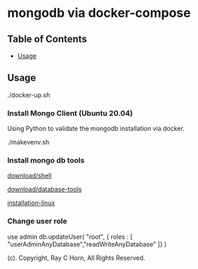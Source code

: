 # mongodb via docker-compose

## Table of Contents

- [Usage](#usage)

## Usage <a name = "usage"></a>

./docker-up.sh

### Install Mongo Client (Ubuntu 20.04)

Using Python to validate the mongodb installation via docker.

./makevenv.sh

### Install mongo db tools

[download/shell](https://www.mongodb.com/try/download/shell)

[download/database-tools](https://www.mongodb.com/try/download/database-tools)

[installation-linux](https://docs.mongodb.com/database-tools/installation/installation-linux/)

### Change user role

use admin
db.updateUser( "root", { roles : [ "userAdminAnyDatabase","readWriteAnyDatabase" ]} )

(c). Copyright, Ray C Horn, All Rights Reserved.